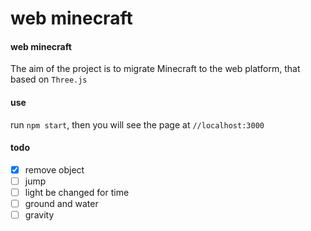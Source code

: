 web minecraft
========
#### web minecraft
The aim of the project is to migrate Minecraft to the web platform, that based on `Three.js`
#### use
run `npm start`, then you will see the page at `//localhost:3000`
#### todo
- [x] remove object
- [ ] jump
- [ ] light be changed for time
- [ ] ground and water
- [ ] gravity